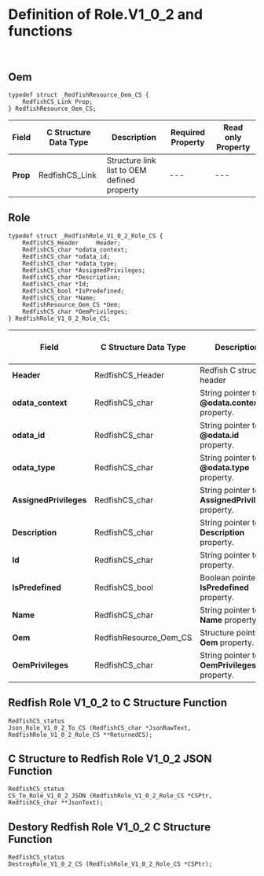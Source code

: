 # Definition of Role.V1_0_2 and functions<br><br>

## Oem
    typedef struct _RedfishResource_Oem_CS {
        RedfishCS_Link Prop;
    } RedfishResource_Oem_CS;

|Field |C Structure Data Type|Description |Required Property|Read only Property
| ---  | --- | --- | --- | ---
|**Prop**|RedfishCS_Link| Structure link list to OEM defined property| ---| ---


## Role
    typedef struct _RedfishRole_V1_0_2_Role_CS {
        RedfishCS_Header     Header;
        RedfishCS_char *odata_context;
        RedfishCS_char *odata_id;
        RedfishCS_char *odata_type;
        RedfishCS_char *AssignedPrivileges;
        RedfishCS_char *Description;
        RedfishCS_char *Id;
        RedfishCS_bool *IsPredefined;
        RedfishCS_char *Name;
        RedfishResource_Oem_CS *Oem;
        RedfishCS_char *OemPrivileges;
    } RedfishRole_V1_0_2_Role_CS;

|Field |C Structure Data Type|Description |Required Property|Read only Property
| ---  | --- | --- | --- | ---
|**Header**|RedfishCS_Header|Redfish C structure header|---|---
|**odata_context**|RedfishCS_char| String pointer to **@odata.context** property.| No| No
|**odata_id**|RedfishCS_char| String pointer to **@odata.id** property.| No| No
|**odata_type**|RedfishCS_char| String pointer to **@odata.type** property.| No| No
|**AssignedPrivileges**|RedfishCS_char| String pointer to **AssignedPrivileges** property.| No| No
|**Description**|RedfishCS_char| String pointer to **Description** property.| No| No
|**Id**|RedfishCS_char| String pointer to **Id** property.| Yes| No
|**IsPredefined**|RedfishCS_bool| Boolean pointer to **IsPredefined** property.| No| Yes
|**Name**|RedfishCS_char| String pointer to **Name** property.| Yes| No
|**Oem**|RedfishResource_Oem_CS| Structure points to **Oem** property.| No| No
|**OemPrivileges**|RedfishCS_char| String pointer to **OemPrivileges** property.| No| No
## Redfish Role V1_0_2 to C Structure Function
    RedfishCS_status
    Json_Role_V1_0_2_To_CS (RedfishCS_char *JsonRawText, RedfishRole_V1_0_2_Role_CS **ReturnedCS);

## C Structure to Redfish Role V1_0_2 JSON Function
    RedfishCS_status
    CS_To_Role_V1_0_2_JSON (RedfishRole_V1_0_2_Role_CS *CSPtr, RedfishCS_char **JsonText);

## Destory Redfish Role V1_0_2 C Structure Function
    RedfishCS_status
    DestroyRole_V1_0_2_CS (RedfishRole_V1_0_2_Role_CS *CSPtr);

